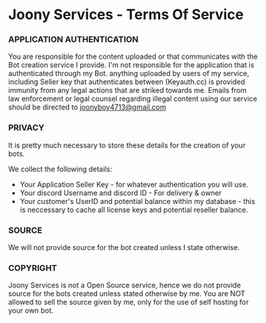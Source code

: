 # Joony Services - Terms Of Service
### APPLICATION AUTHENTICATION
You are responsible for the content uploaded or that communicates with the Bot creation service I provide. I'm not responsible for the application that is authenticated through my Bot. anything uploaded by users of my service, including Seller key that authenticates between (Keyauth.cc) is provided immunity from any legal actions that are striked towards me. Emails from law enforcement or legal counsel regarding illegal content using our service should be directed to joonyboy4713@gmail.com
### PRIVACY
It is pretty much necessary to store these details for the creation of your bots.

We collect the following details:
- Your Application Seller Key - for whatever authentication you will use.
- Your discord Username and discord ID - For delivery & owner 
- Your customer's UserID and potential balance within my database - this is neccessary to cache all license keys and potential reseller balance.

### SOURCE
We will not provide source for the bot created unless I state otherwise. 

### COPYRIGHT 
Joony Services is not a Open Source service, hence we do not provide source for the bots created unless stated otherwise by me. You are NOT allowed to sell the source given by me, only for the use of self hosting for your own bot.
